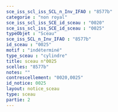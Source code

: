 ```yaml
---
sce_iss_scl_iss_SCL_n_Inv_IFAO : "8577b"
categorie : "non royal"
sce_iss_scl_iss_SCE_id_sceau : "0020"
sce_iss_scl_iss_SCE_id_sceau : "0025"
typeObjet : "Sceau"
sce_iss_SCL_n_Inv_IFAO : "8577b"
id_sceau : "0025"
motif : "indéterminé"
type_sceau : "cylindre"
title: sceau n°0025
scelles: "8577b"
notes: ""
contrescellement: "0020,0025"
id_notice: 0025
layout: notice_sceau
type: sceau
partie: 2
---
```

